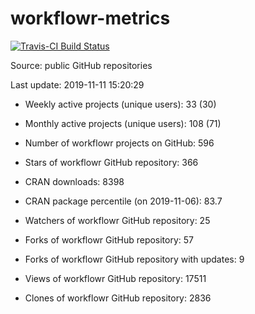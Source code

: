 
<!-- README.md is generated from README.Rmd. Please edit that file -->
workflowr-metrics
=================

[![Travis-CI Build Status](https://travis-ci.org/workflowr/workflowr-metrics.svg?branch=master)](https://travis-ci.org/workflowr/workflowr-metrics)

Source: public GitHub repositories

Last update: 2019-11-11 15:20:29

-   Weekly active projects (unique users): 33 (30)

-   Monthly active projects (unique users): 108 (71)

-   Number of workflowr projects on GitHub: 596

-   Stars of workflowr GitHub repository: 366

-   CRAN downloads: 8398

-   CRAN package percentile (on 2019-11-06): 83.7

-   Watchers of workflowr GitHub repository: 25

-   Forks of workflowr GitHub repository: 57

-   Forks of workflowr GitHub repository with updates: 9

-   Views of workflowr GitHub repository: 17511

-   Clones of workflowr GitHub repository: 2836
